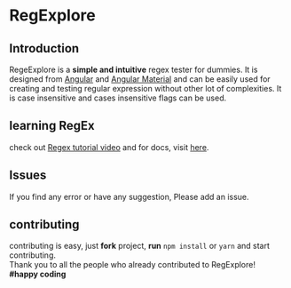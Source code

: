 # RegExplore

## Introduction

RegeExplore is a **simple and intuitive** regex tester for dummies.
It is designed from [Angular](https://angular.io/) and [Angular Material](https://material.angular.io/) and can be easily used for creating and
testing regular expression without other lot of complexities. It is case insensitive and cases insensitive flags can be used. 

## learning RegEx

check out [Regex tutorial video](https://youtu.be/sa-TUpSx1JA) and  for docs, visit [here](https://www.regular-expressions.info/tutorial.html).



## Issues
If you find any error or have any suggestion, Please add an issue.

## contributing

contributing is easy, just **fork** project, **run** `npm install` or `yarn`
and start contributing.<br>
Thank you to all the people who already contributed to RegExplore!<br>
**#happy coding**
